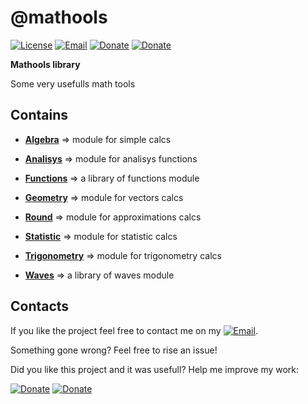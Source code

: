 # @mathools
[![License](https://img.shields.io/badge/License-MIT-1a237e.svg)](./LICENSE)
[![Email](https://img.shields.io/badge/Contact-email-00897b.svg)](mailto:daniele.domenichelli.5+ddomen@gmail.com)
[![Donate](https://img.shields.io/badge/Donate-PayPal-4caf50.svg)](https://www.paypal.com/cgi-bin/webscr?cmd=_donations&business=6QCNG6UMSRCPC&lc=GB&item_name=ddomen&item_number=aoop&no_note=0&cn=Add%20a%20message%3a&no_shipping=2&currency_code=EUR&bn=PP%2dDonationsBF%3abtn_donate_SM%2egif%3aNonHosted)
[![Donate](https://img.shields.io/badge/Donate-bitcoin-4caf50.svg)](https://blockchain.info/payment_request?address=1FTkcYbdwsHEbJBS3c1xD62KKCKskT14AE&amount_local=5&currency=EUR&nosavecurrency=true&message=ddomen%20software)

**Mathools library**

Some very usefulls math tools

## Contains

* **[Algebra](https://github.com/ddomen/mathools/tree/master/algebra)** => module for simple calcs

* **[Analisys](https://github.com/ddomen/mathools/tree/master/analisys)** => module for analisys functions

* **[Functions](https://github.com/ddomen/mathools/tree/master/functions)** => a library of functions module

* **[Geometry](https://github.com/ddomen/mathools/tree/master/geometry)** => module for vectors calcs

* **[Round](https://github.com/ddomen/mathools/tree/master/round)** => module for approximations calcs

* **[Statistic](https://github.com/ddomen/mathools/tree/master/statistic)** => module for statistic calcs

* **[Trigonometry](https://github.com/ddomen/mathools/tree/master/trigonometry)** => module for trigonometry calcs

* **[Waves](https://github.com/ddomen/mathools/tree/master/waves)** => a library of waves module


## Contacts
If you like the project feel free to contact me on my [![Email](https://img.shields.io/badge/Contact-email-00897b.svg)](mailto:daniele.domenichelli.5+ddomen@gmail.com).

Something gone wrong? Feel free to rise an issue!

Did you like this project and it was usefull? Help me improve my work:

[![Donate](https://img.shields.io/badge/Donate-PayPal-4caf50.svg)](https://www.paypal.com/cgi-bin/webscr?cmd=_donations&business=6QCNG6UMSRCPC&lc=GB&item_name=ddomen&item_number=aoop&no_note=0&cn=Add%20a%20message%3a&no_shipping=2&currency_code=EUR&bn=PP%2dDonationsBF%3abtn_donate_SM%2egif%3aNonHosted)
[![Donate](https://img.shields.io/badge/Donate-bitcoin-4caf50.svg)](https://blockchain.info/payment_request?address=1FTkcYbdwsHEbJBS3c1xD62KKCKskT14AE&amount_local=5&currency=EUR&nosavecurrency=true&message=ddomen%20software)
